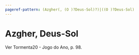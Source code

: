```yaml
---
pageref-pattern: (Azgher(, (O )?Deus-Sol)?)|((O )?Deus-Sol)
---
```

# Azgher, Deus-Sol

Ver Tormenta20 - Jogo do Ano, p. 98.
